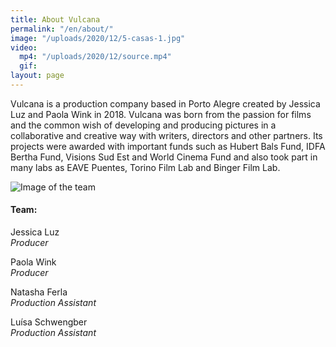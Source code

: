 ```yaml
---
title: About Vulcana
permalink: "/en/about/"
image: "/uploads/2020/12/5-casas-1.jpg"
video:
  mp4: "/uploads/2020/12/source.mp4"
  gif: 
layout: page
---
```


Vulcana is a production company based in Porto Alegre created by Jessica Luz and Paola Wink in 2018. Vulcana was born from the passion for films and the common wish of developing and producing pictures in a collaborative and creative way with writers, directors and other partners. Its projects were awarded with important funds such as Hubert Bals Fund, IDFA Bertha Fund, Visions Sud Est and World Cinema Fund and also took part in many labs as EAVE Puentes, Torino Film Lab and Binger Film Lab.

![Image of the team](/uploads/FUTFUT-4251_EDITADA-734564.jpg)
<div class="team-info" markdown="1">

#### Team:

Jessica Luz  
_Producer_

Paola Wink  
_Producer_

Natasha Ferla  
_Production Assistant_

Luísa Schwengber  
_Production Assistant_
</div>